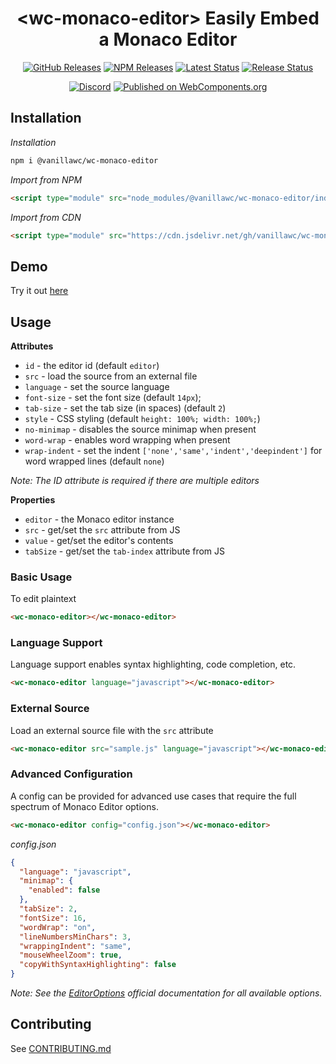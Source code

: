 <h1 align="center">&lt;wc-monaco-editor&gt; Easily Embed a Monaco Editor</h1>

<div align="center">
  <a href="https://github.com/vanillawc/wc-monaco-editor/releases"><img src="https://badgen.net/github/tag/vanillawc/wc-monaco-editor" alt="GitHub Releases"></a>
  <a href="https://www.npmjs.com/package/@vanillawc/wc-monaco-editor"><img src="https://badgen.net/npm/v/@vanillawc/wc-monaco-editor" alt="NPM Releases"></a>
  <a href="https://github.com/vanillawc/wc-monaco-editor/actions"><img src="https://github.com/vanillawc/wc-monaco-editor/workflows/Latest/badge.svg" alt="Latest Status"></a>
  <a href="https://github.com/vanillawc/wc-monaco-editor/actions"><img src="https://github.com/vanillawc/wc-monaco-editor/workflows/Release/badge.svg" alt="Release Status"></a>

  <a href="https://discord.gg/8ur9M5"><img alt="Discord" src="https://img.shields.io/discord/723296249121603604?color=%23738ADB"></a>
  <a href="https://www.webcomponents.org/element/vanillawc/wc-monaco-editor"><img src="https://img.shields.io/badge/webcomponents.org-published-blue.svg" alt="Published on WebComponents.org"></a>
  <!-- <a href="https://bundlephobia.com/result?p=@vanillawc/wc-monaco-editor"><img src="https://badgen.net/bundlephobia/minzip/@vanillawc/wc-monaco-editor" alt="Bundlephobia"></a> -->
</div>

## Installation

*Installation*
```sh
npm i @vanillawc/wc-monaco-editor
```

*Import from NPM*
```html
<script type="module" src="node_modules/@vanillawc/wc-monaco-editor/index.js"></script>
```

*Import from CDN*
```html
<script type="module" src="https://cdn.jsdelivr.net/gh/vanillawc/wc-monaco-editor@1/index.js"></script>
```

## Demo

Try it out [here](https://vanillawc.github.io/wc-monaco-editor/demo/index.html)

## Usage

**Attributes**

- `id` - the editor id (default `editor`)
- `src` - load the source from an external file
- `language` - set the source language
- `font-size` - set the font size (default `14px`);
- `tab-size` - set the tab size (in spaces) (default `2`)
- `style` - CSS styling (default `height: 100%; width: 100%;`)
- `no-minimap` - disables the source minimap when present
- `word-wrap` - enables word wrapping when present
- `wrap-indent` - set the indent `['none','same','indent','deepindent']` for word wrapped lines (default `none`)

*Note: The ID attribute is required if there are multiple editors*

**Properties**

- `editor` - the Monaco editor instance
- `src` - get/set the `src` attribute from JS
- `value` - get/set the editor's contents
- `tabSize` - get/set the `tab-index` attribute from JS

### Basic Usage

To edit plaintext

```html
<wc-monaco-editor></wc-monaco-editor>
```

### Language Support

Language support enables syntax highlighting, code completion, etc.

```html
<wc-monaco-editor language="javascript"></wc-monaco-editor>
```

### External Source

Load an external source file with the `src` attribute

```html
<wc-monaco-editor src="sample.js" language="javascript"></wc-monaco-editor>
```

### Advanced Configuration

A config can be provided for advanced use cases that require the full spectrum of Monaco Editor options.

```html
<wc-monaco-editor config="config.json"></wc-monaco-editor>
```

*config.json*
```json
{
  "language": "javascript",
  "minimap": {
    "enabled": false
  },
  "tabSize": 2,
  "fontSize": 16,
  "wordWrap": "on",
  "lineNumbersMinChars": 3,
  "wrappingIndent": "same",
  "mouseWheelZoom": true,
  "copyWithSyntaxHighlighting": false
}
```

*Note: See the [EditorOptions][] official documentation for all available options.* 

[EditorOptions]: https://microsoft.github.io/monaco-editor/api/modules/monaco.editor.html#editoroptions

## Contributing

See [CONTRIBUTING.md](https://github.com/vanillawc/vanillawc/blob/main/CONTRIBUTING.md)
